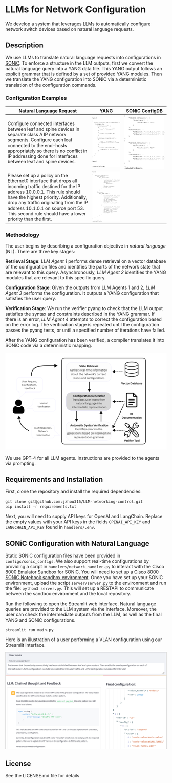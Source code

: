 # LLMs for Network Configuration

We develop a system that leverages LLMs to automatically configure network switch devices based on natural language requests. 

## Description

We use LLMs to translate natural language requests into configurations in [SONiC](https://sonicfoundation.dev/). To enforce a structure in the LLM outputs, first we convert the natural language query into a YANG data file. This YANG output follows an explicit grammar that is defined by a set of provided YANG modules. Then we translate the YANG configuration into SONiC via a deterministic translation of the configuration commands.

### Configuration Examples

|Natural Language Request|YANG|SONiC ConfigDB|
|---|---|---|
|Configure connected interfaces between leaf and spine devices in separate class A IP network segments. Configure each leaf connected to the end-hosts appropriately so there is no conflict in IP addressing done for interfaces between leaf and spine devices.|![ip_config_yang](data/images/ip_config_yang.png)|![ip_config_sonic](data/images/ip_config_sonic.png)|
|Please set up a policy on the Ethernet0 interface that drops all incoming traffic destined for the IP address 10.0.0.1. This rule should have the highest priority. Additionally, drop any traffic originating from the IP address 10.1.0.1 on source port 53. This second rule should have a lower priority than the first.|![acl_config_yang](data/images/acl_config_yang.png)||

### Methodology

The user begins by describing a configuration objective in *natural language* (NL). There are three key stages:

**Retrieval Stage**: *LLM Agent 1* performs dense retrieval on a vector database of the configuration files and identifies the parts of the network state that are relevant to this query. Asynchronously, *LLM Agent 2* identifies the YANG modules that are relevant to this specific query.

**Configuration Stage**: Given the outputs from LLM Agents 1 and 2, *LLM Agent 3* performs the configuration. It outputs a YANG configuration that satisfies the user query.

**Verification Stage**: We run the verifier pyang to check that the LLM output satisfies the syntax and constraints described in the YANG grammar. If there is an error, *LLM Agent 4* attempts to correct the configuration based on the error log. The verification stage is repeated until the configuration passes the pyang tests, or until a specified number of iterations have failed.

After the YANG configuration has been verified, a compiler translates it into SONiC code via a deterministic mapping.

![llm_components](data/images/llm_components.png)

We use GPT-4 for all LLM agents. Instructions are provided to the agents via prompting. 

## Requirements and Installation

First, clone the repository and install the required dependencies:
```
git clone git@github.com:jzhou316/LLM-networking-control.git
pip install -r requirements.txt
```

Next, you will need to supply API keys for OpenAI and LangChain. Replace the empty values with your API keys in the fields `OPENAI_API_KEY` and `LANGCHAIN_API_KEY` found in `handlers/.env`. 

## SONiC Configuration with Natural Language

Static SONiC configuration files have been provided in `configs/sonic_configs`. We also support real-time configurations by providing a script in `handlers/network_handler.py` to interact with the Cisco 8000 Emulator Sandbox for SONiC. You will need to set up a [Cisco 8000 SONiC Notebook sandbox environment](https://devnetsandbox.cisco.com/DevNet). Once you have set up your SONiC environment, upload the script `server/server.py` to the environment and run the file: `python3 server.py`. This will set up a RESTAPI to communicate between the sandbox environment and the local repository. 

Run the following to open the Streamlit web interface. Natural language queries are provided to the LLM system via the interface. Moreover, the user can check the intermediate outputs from the LLM, as well as the final YANG and SONiC configurations.

```
streamlit run main.py
```
Here is an illustration of a user performing a VLAN configuration using our Streamlit interface. 

![visualization](data/images/visualization.png)

## License

See the LICENSE.md file for details
